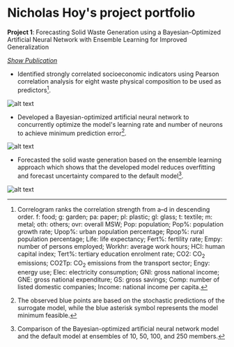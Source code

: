 # Nicholas Hoy's project portfolio 
**Project 1**: Forecasting Solid Waste Generation using a Bayesian-Optimized Artificial Neural Network with Ensemble Learning for Improved Generalization

[_Show Publication_](https://www.sciencedirect.com/science/article/abs/pii/S0098135422002812)

- Identified strongly correlated socioeconomic indicators using Pearson correlation analysis for eight waste physical composition to be used as predictors[^1].

![alt text](https://github.com/nicholashoy/nicholashoy.github.io/blob/main/Picture1.jpg "Correlogram")
- Developed a Bayesian-optimized artificial neural network to concurrently optimize the model's learning rate and number of neurons to achieve minimum prediction error[^2].

![alt text](https://github.com/nicholashoy/nicholashoy.github.io/blob/main/Picture2.png "Objective function model")
- Forecasted the solid waste generation based on the ensemble learning approach which shows that the developed model reduces overfitting and forecast uncertainty compared to the default model[^3].

![alt text](https://github.com/nicholashoy/nicholashoy.github.io/blob/main/Picture3.png "Food waste forecast")

[^1]: Correlogram ranks the correlation strength from a–d in descending order. f: food; g: garden; pa: paper; pl: plastic; gl: glass; t: textile; m: metal; oth: others; ovr: overall MSW; Pop: population; Pop%: population growth rate; Upop%: urban population percentage; Rpop%: rural population percentage; Life: life expectancy; Fert%: fertility rate; Empy: number of persons employed; Workhr: average work hours; HCI: human capital index; Tert%: tertiary education enrolment rate; CO2: CO<sub>2</sub> emissions; CO2Tp: CO<sub>2</sub> emissions from the transport sector; Engy: energy use; Elec: electricity consumption; GNI: gross national income; GNE: gross national expenditure; GS: gross savings; Comp: number of listed domestic companies; Income: national income per capita.
[^2]: The observed blue points are based on the stochastic predictions of the surrogate model, while the blue asterisk symbol represents the model minimum feasible.
[^3]: Comparison of the Bayesian-optimized artificial neural network model and the default model at ensembles of 10, 50, 100, and 250 members.
